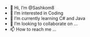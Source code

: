 - 👋 Hi, I’m @Sashkom8
- 👀 I’m interested in Coding
- 🌱 I’m currently learning C# and Java
- 💞️ I’m looking to collaborate on ...
- 📫 How to reach me ...

<!---
Sashkom8/Sashkom8 is a ✨ special ✨ repository because its `README.md` (this file) appears on your GitHub profile.
You can click the Preview link to take a look at your changes.
--->
